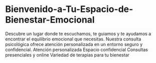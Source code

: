 # Bienvenido-a-Tu-Espacio-de-Bienestar-Emocional
Descubre un lugar donde te escuchamos, te guiamos y te ayudamos a encontrar el equilibrio emocional que necesitas. Nuestra consulta psicológica ofrece atención personalizada en un entorno seguro y confidencial.  Atención personalizada Espacio confidencial Consultas presenciales y online Variedad de terapias para tu bienestar
